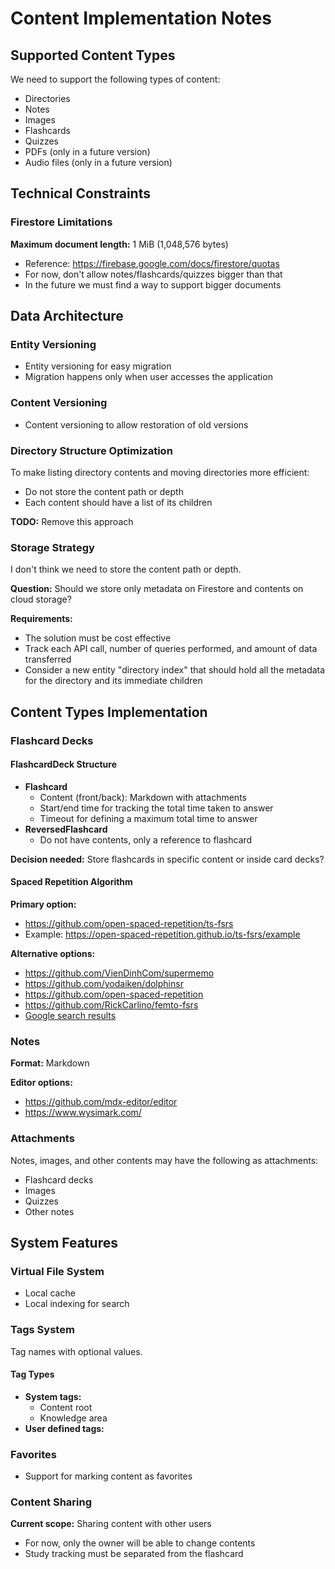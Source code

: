 # Content Implementation Notes

## Supported Content Types

We need to support the following types of content:

- Directories
- Notes
- Images
- Flashcards
- Quizzes
- PDFs (only in a future version)
- Audio files (only in a future version)

## Technical Constraints

### Firestore Limitations

**Maximum document length:** 1 MiB (1,048,576 bytes)
- Reference: https://firebase.google.com/docs/firestore/quotas
- For now, don't allow notes/flashcards/quizzes bigger than that
- In the future we must find a way to support bigger documents

## Data Architecture

### Entity Versioning
- Entity versioning for easy migration
- Migration happens only when user accesses the application

### Content Versioning
- Content versioning to allow restoration of old versions

### Directory Structure Optimization

To make listing directory contents and moving directories more efficient:
- Do not store the content path or depth
- Each content should have a list of its children

**TODO:** Remove this approach

### Storage Strategy

I don't think we need to store the content path or depth.

**Question:** Should we store only metadata on Firestore and contents on cloud storage?

**Requirements:**
- The solution must be cost effective
- Track each API call, number of queries performed, and amount of data transferred
- Consider a new entity "directory index" that should hold all the metadata for the directory and its immediate children

## Content Types Implementation

### Flashcard Decks

#### FlashcardDeck Structure
- **Flashcard**
  - Content (front/back): Markdown with attachments
  - Start/end time for tracking the total time taken to answer
  - Timeout for defining a maximum total time to answer
- **ReversedFlashcard**
  - Do not have contents, only a reference to flashcard

**Decision needed:** Store flashcards in specific content or inside card decks?

#### Spaced Repetition Algorithm

**Primary option:**
- https://github.com/open-spaced-repetition/ts-fsrs 
- Example: https://open-spaced-repetition.github.io/ts-fsrs/example

**Alternative options:**
- https://github.com/VienDinhCom/supermemo
- https://github.com/yodaiken/dolphinsr
- https://github.com/open-spaced-repetition
- https://github.com/RickCarlino/femto-fsrs
- [Google search results](https://www.google.com/search?q=spaced+repetition+algorithm+javascript)

### Notes

**Format:** Markdown

**Editor options:**
- https://github.com/mdx-editor/editor
- https://www.wysimark.com/

### Attachments

Notes, images, and other contents may have the following as attachments:
- Flashcard decks
- Images
- Quizzes
- Other notes

## System Features

### Virtual File System
- Local cache
- Local indexing for search

### Tags System

Tag names with optional values.

#### Tag Types
- **System tags:**
  - Content root
  - Knowledge area
- **User defined tags:**

### Favorites
- Support for marking content as favorites

### Content Sharing

**Current scope:** Sharing content with other users
- For now, only the owner will be able to change contents
- Study tracking must be separated from the flashcard
